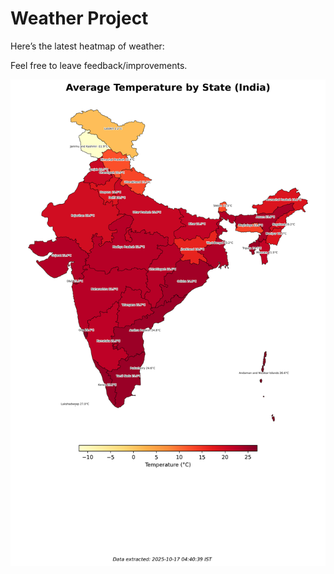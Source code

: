 # Weather Project

Here’s the latest heatmap of weather:

Feel free to leave feedback/improvements.

![India Heatmap](docs/assets/india_heatmap.png?v=F17B72)
